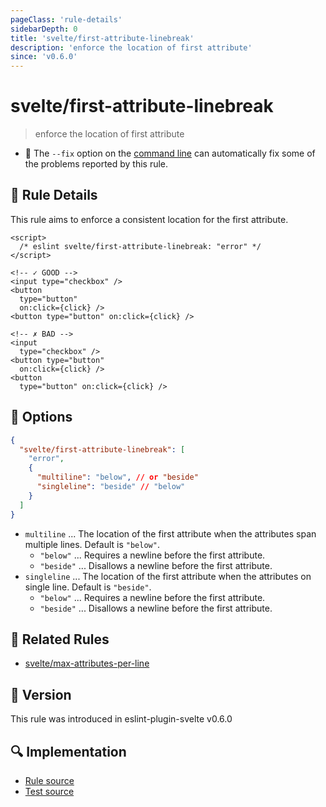 ```yaml
---
pageClass: 'rule-details'
sidebarDepth: 0
title: 'svelte/first-attribute-linebreak'
description: 'enforce the location of first attribute'
since: 'v0.6.0'
---
```


# svelte/first-attribute-linebreak

> enforce the location of first attribute

- :wrench: The `--fix` option on the [command line](https://eslint.org/docs/user-guide/command-line-interface#fixing-problems) can automatically fix some of the problems reported by this rule.

## :book: Rule Details

This rule aims to enforce a consistent location for the first attribute.

<ESLintCodeBlock fix>

<!-- prettier-ignore-start -->

<!--eslint-skip-->

```svelte
<script>
  /* eslint svelte/first-attribute-linebreak: "error" */
</script>

<!-- ✓ GOOD -->
<input type="checkbox" />
<button
  type="button"
  on:click={click} />
<button type="button" on:click={click} />

<!-- ✗ BAD -->
<input
  type="checkbox" />
<button type="button"
  on:click={click} />
<button
  type="button" on:click={click} />
```

<!-- prettier-ignore-end -->

</ESLintCodeBlock>

## :wrench: Options

```json
{
  "svelte/first-attribute-linebreak": [
    "error",
    {
      "multiline": "below", // or "beside"
      "singleline": "beside" // "below"
    }
  ]
}
```

- `multiline` ... The location of the first attribute when the attributes span multiple lines. Default is `"below"`.
  - `"below"` ... Requires a newline before the first attribute.
  - `"beside"` ... Disallows a newline before the first attribute.
- `singleline` ... The location of the first attribute when the attributes on single line. Default is `"beside"`.
  - `"below"` ... Requires a newline before the first attribute.
  - `"beside"` ... Disallows a newline before the first attribute.

## :couple: Related Rules

- [svelte/max-attributes-per-line]

[svelte/max-attributes-per-line]: ./max-attributes-per-line.md

## :rocket: Version

This rule was introduced in eslint-plugin-svelte v0.6.0

## :mag: Implementation

- [Rule source](https://github.com/sveltejs/eslint-plugin-svelte/blob/main/src/rules/first-attribute-linebreak.ts)
- [Test source](https://github.com/sveltejs/eslint-plugin-svelte/blob/main/tests/src/rules/first-attribute-linebreak.ts)
